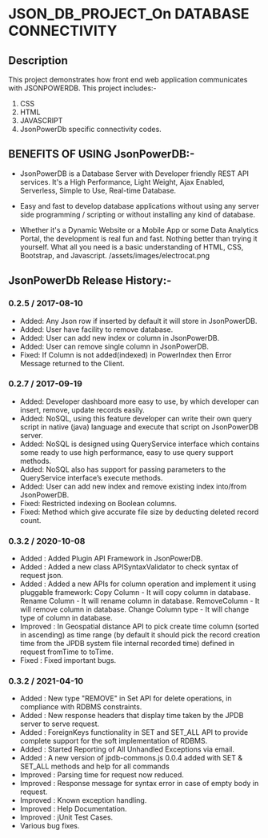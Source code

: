 # JSON_DB_PROJECT_On DATABASE CONNECTIVITY 
## Description
This project demonstrates how front end web application communicates with JSONPOWERDB. This project includes:-
1. CSS
2. HTML
3. JAVASCRIPT
4. JsonPowerDb specific connectivity codes.

## BENEFITS OF USING JsonPowerDB:-
- JsonPowerDB is a Database Server with Developer friendly REST API services. It's a High Performance, Light Weight, Ajax Enabled, Serverless, Simple to Use, Real-time     Database.

- Easy and fast to develop database applications without using any server side programming / scripting or without installing any kind of database.

- Whether it's a Dynamic Website or a Mobile App or some Data Analytics Portal, the development is real fun and fast. Nothing better than trying it yourself. What all     you need is a basic understanding of HTML, CSS, Bootstrap, and Javascript.
	/assets/images/electrocat.png

## JsonPowerDb Release History:-
### 0.2.5 / 2017-08-10
 * Added: Any Json row if inserted by default it will store in JsonPowerDB.
 * Added: User have facility to remove database.
 * Added: User can add new index or column in JsonPowerDB.
 * Added: User can remove single column in JsonPowerDB.
 * Fixed: If Column is not added(indexed) in PowerIndex then Error Message returned to the Client.
### 0.2.7 / 2017-09-19
 * Added: Developer dashboard more easy to use, by which developer can insert, remove, update records easily.
 * Added: NoSQL, using this feature developer can write their own query script in native (java) language and execute that script on JsonPowerDB server.
 * Added: NoSQL is designed using QueryService interface which contains some ready to use high performance, easy to use query support methods.
 * Added: NoSQL also has support for passing parameters to the QueryService interface’s execute methods.
 * Added: User can add new index and remove existing index into/from JsonPowerDB.
 * Fixed: Restricted indexing on Boolean columns.
 * Fixed: Method which give accurate file size by deducting deleted record count.
### 0.3.2 / 2020-10-08
* Added : Added Plugin API Framework in JsonPowerDB.
* Added : Added a new class APISyntaxValidator to check syntax of request json.
* Added : Added a new APIs for column operation and implement it using pluggable framework:
             Copy Column - It will copy column in database.
             Rename Column - It will rename column in database.
             RemoveColumn - It will remove column in database.
             Change Column type - It will change type of column in database.
* Improved : In Geospatial distance API to pick create time column (sorted in ascending) as time range 
             (by default it should pick the record creation time from the JPDB system file internal 
             recorded time) defined in request fromTime to toTime.
* Fixed : Fixed important bugs.  
### 0.3.2 / 2021-04-10
* Added : New type "REMOVE" in Set API for delete operations, in compliance with RDBMS constraints.
* Added : New response headers that display time taken by the JPDB server to serve request.
* Added : ForeignKeys functionality in SET and SET_ALL API to provide complete support for the soft implementation of RDBMS.
* Added : Started Reporting of All Unhandled Exceptions via email.
* Added : A new version of jpdb-commons.js 0.0.4 added with SET & SET_ALL methods and help for all commands
* Improved : Parsing time for request now reduced.
* Improved : Response message for syntax error in case of empty body in request.
* Improved : Known exception handling.
* Improved : Help Documentation.
* Improved : jUnit Test Cases.
* Various bug fixes.

